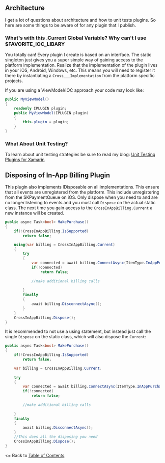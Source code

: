 
## Architecture

I get a lot of questions about architecture and how to unit tests plugins. So here are some things to be aware of for any plugin that I publish.

### What's with this .Current Global Variable? Why can't I use $FAVORITE_IOC_LIBARY
You totally can! Every plugin I create is based on an interface. The static singleton just gives you a super simple way of gaining access to the platform implementation. Realize that the implementation of the plugin lives in your iOS, Android, Windows, etc. This means you will need to register it there by instantiating a `Cross___Implementation` from the platform specific projects.

If you are using a ViewModel/IOC approach your code may look like:

```csharp
public MyViewModel()
{
    readonly IPLUGIN plugin;
    public MyViewModel(IPLUGIN plugin)
    {
        this.plugin = plugin;
    }
}
```

### What About Unit Testing?
To learn about unit testing strategies be sure to read my blog: [Unit Testing Plugins for Xamarin](http://motzcod.es/post/159267241302/unit-testing-plugins-for-xamarin)

## Disposing of In-App Billing Plugin
This plugin also implements IDisposable on all implementations. This ensure that all events are unregistered from the platform. This include unregistering from the SKPaymentQueue on iOS. Only dispose when you need to and are no longer listening to events and you must call `Dispose` on the actual static class. The next time you gain access to the `CrossInAppBilling.Current` a new instance will be created.

```csharp
public async Task<bool> MakePurchase()
{
    if(!CrossInAppBilling.IsSupported)
        return false;

    using(var billing = CrossInAppBilling.Current)
    {
        try
        {
            var connected = await billing.ConnectAsync(ItemType.InAppPurchase);
            if(!connected)
                return false;
            
            //make additional billing calls
        
        }
        finally
        {
            await billing.DisconnectAsync();
        }
    }
    CrossInAppBilling.Dispose();
}
```

It is recommended to not use a using statement, but instead just call the single `Dispose` on the static class, which will also dispose the `Current`:

```csharp
public async Task<bool> MakePurchase()
{
    if(!CrossInAppBilling.IsSupported)
        return false;

    var billing = CrossInAppBilling.Current;
    
    try
    {
        var connected = await billing.ConnectAsync(ItemType.InAppPurchase);
        if(!connected)
            return false;
        
        //make additional billing calls
    
    }
    finally
    {
        await billing.DisconnectAsync();
    }
    //This does all the disposing you need
    CrossInAppBilling.Dispose();
}
```


<= Back to [Table of Contents](README.md)
